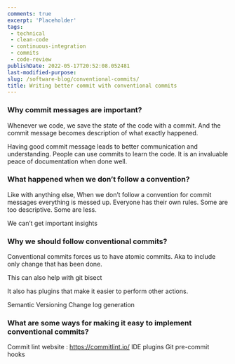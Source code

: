 ```yaml
---
comments: true
excerpt: 'Placeholder' 
tags:
 - technical
 - clean-code
 - continuous-integration
 - commits
 - code-review
publishDate: 2022-05-17T20:52:08.052481
last-modified-purpose:
slug: /software-blog/conventional-commits/
title: Writing better commit with conventional commits
---
```


### Why commit messages are important?
Whenever we code, we save the state of the code with a commit. And the commit message becomes description of what exactly happened. 

Having good commit message leads to better communication and understanding. People can use commits to learn the code. It is an invaluable peace of documentation when done well.

### What happened when we don’t follow a convention?
Like with anything else, When we don’t follow a convention for commit messages everything is messed up. Everyone has their own rules. Some are too descriptive. Some are less.

We can’t get important insights 

### Why we should follow conventional commits?
Conventional commits forces us to have atomic commits. Aka to include only change that has been done.

This can also help with git bisect

It also has plugins that make it easier to perform other actions. 

Semantic Versioning
Change log generation

### What are some ways for making it easy to implement conventional commits?

Commit lint website : https://commitlint.io/
IDE plugins
Git pre-commit hooks